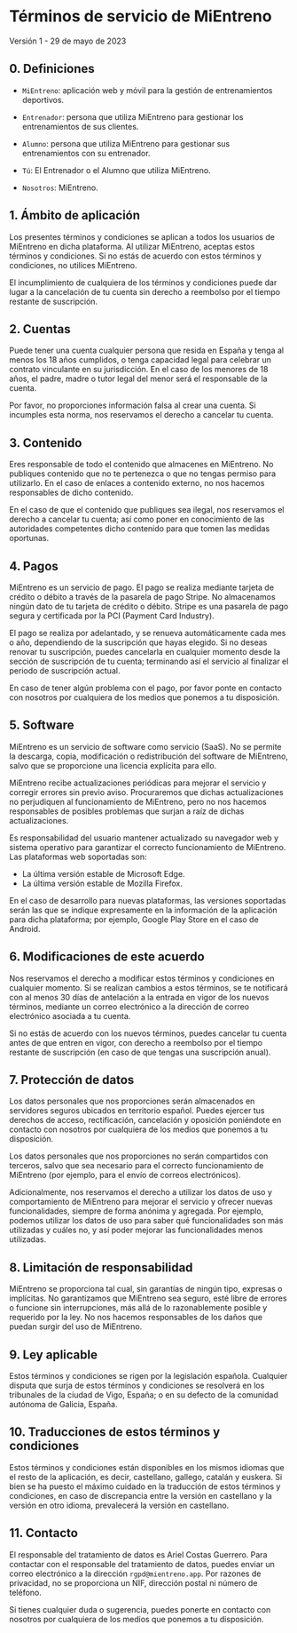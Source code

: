 # Términos de servicio de MiEntreno

Versión 1 - 29 de mayo de 2023

## 0. Definiciones

- `MiEntreno`: aplicación web y móvil para la gestión de entrenamientos deportivos.

- `Entrenador`: persona que utiliza MiEntreno para gestionar los entrenamientos de sus clientes.

- `Alumno`: persona que utiliza MiEntreno para gestionar sus entrenamientos con su entrenador.

- `Tú`: El Entrenador o el Alumno que utiliza MiEntreno.

- `Nosotros`: MiEntreno.

## 1. Ámbito de aplicación

Los presentes términos y condiciones se aplican a todos los usuarios de MiEntreno en dicha plataforma. Al utilizar MiEntreno, aceptas estos términos y condiciones. Si no estás de acuerdo con estos términos y condiciones, no utilices MiEntreno.

El incumplimiento de cualquiera de los términos y condiciones puede dar lugar a la cancelación de tu cuenta sin derecho a reembolso por el tiempo restante de suscripción.

## 2. Cuentas

Puede tener una cuenta cualquier persona que resida en España y tenga al menos los 18 años cumplidos, o tenga capacidad legal para celebrar un contrato vinculante en su jurisdicción. En el caso de los menores de 18 años, el padre, madre o tutor legal del menor será el responsable de la cuenta.

Por favor, no proporciones información falsa al crear una cuenta. Si incumples esta norma, nos reservamos el derecho a cancelar tu cuenta.

## 3. Contenido

Eres responsable de todo el contenido que almacenes en MiEntreno. No publiques contenido que no te pertenezca o que no tengas permiso para utilizarlo. En el caso de enlaces a contenido externo, no nos hacemos responsables de dicho contenido.

En el caso de que el contenido que publiques sea ilegal, nos reservamos el derecho a cancelar tu cuenta; así como poner en conocimiento de las autoridades competentes dicho contenido para que tomen las medidas oportunas.

## 4. Pagos

MiEntreno es un servicio de pago. El pago se realiza mediante tarjeta de crédito o débito a través de la pasarela de pago Stripe. No almacenamos ningún dato de tu tarjeta de crédito o débito. Stripe es una pasarela de pago segura y certificada por la PCI (Payment Card Industry).

El pago se realiza por adelantado, y se renueva automáticamente cada mes o año, dependiendo de la suscripción que hayas elegido. Si no deseas renovar tu suscripción, puedes cancelarla en cualquier momento desde la sección de suscripción de tu cuenta; terminando así el servicio al finalizar el periodo de suscripción actual.

En caso de tener algún problema con el pago, por favor ponte en contacto con nosotros por cualquiera de los medios que ponemos a tu disposición.

## 5. Software

MiEntreno es un servicio de software como servicio (SaaS). No se permite la descarga, copia, modificación o redistribución del software de MiEntreno, salvo que se proporcione una licencia explícita para ello.

MiEntreno recibe actualizaciones periódicas para mejorar el servicio y corregir errores sin previo aviso. Procuraremos que dichas actualizaciones no perjudiquen al funcionamiento de MiEntreno, pero no nos hacemos responsables de posibles problemas que surjan a raíz de dichas actualizaciones.

Es responsabilidad del usuario mantener actualizado su navegador web y sistema operativo para garantizar el correcto funcionamiento de MiEntreno. Las plataformas web soportadas son:

- La última versión estable de Microsoft Edge.
- La última versión estable de Mozilla Firefox.

En el caso de desarrollo para nuevas plataformas, las versiones soportadas serán las que se indique expresamente en la información de la aplicación para dicha plataforma; por ejemplo, Google Play Store en el caso de Android.

## 6. Modificaciones de este acuerdo

Nos reservamos el derecho a modificar estos términos y condiciones en cualquier momento. Si se realizan cambios a estos términos, se te notificará con al menos 30 días de antelación a la entrada en vigor de los nuevos términos, mediante un correo electrónico a la dirección de correo electrónico asociada a tu cuenta.

Si no estás de acuerdo con los nuevos términos, puedes cancelar tu cuenta antes de que entren en vigor, con derecho a reembolso por el tiempo restante de suscripción (en caso de que tengas una suscripción anual).

## 7. Protección de datos

Los datos personales que nos proporciones serán almacenados en servidores seguros ubicados en territorio español. Puedes ejercer tus derechos de acceso, rectificación, cancelación y oposición poniéndote en contacto con nosotros por cualquiera de los medios que ponemos a tu disposición.

Los datos personales que nos proporciones no serán compartidos con terceros, salvo que sea necesario para el correcto funcionamiento de MiEntreno (por ejemplo, para el envío de correos electrónicos).

Adicionalmente, nos reservamos el derecho a utilizar los datos de uso y comportamiento de MiEntreno para mejorar el servicio y ofrecer nuevas funcionalidades, siempre de forma anónima y agregada. Por ejemplo, podemos utilizar los datos de uso para saber qué funcionalidades son más utilizadas y cuáles no, y así poder mejorar las funcionalidades menos utilizadas.

## 8. Limitación de responsabilidad

MiEntreno se proporciona tal cual, sin garantías de ningún tipo, expresas o implícitas. No garantizamos que MiEntreno sea seguro, esté libre de errores o funcione sin interrupciones, más allá de lo razonablemente posible y requerido por la ley. No nos hacemos responsables de los daños que puedan surgir del uso de MiEntreno.

## 9. Ley aplicable

Estos términos y condiciones se rigen por la legislación española. Cualquier disputa que surja de estos términos y condiciones se resolverá en los tribunales de la ciudad de Vigo, España; o en su defecto de la comunidad autónoma de Galicia, España.

## 10. Traducciones de estos términos y condiciones

Estos términos y condiciones están disponibles en los mismos idiomas que el resto de la aplicación, es decir, castellano, gallego, catalán y euskera. Si bien se ha puesto el máximo cuidado en la traducción de estos términos y condiciones, en caso de discrepancia entre la versión en castellano y la versión en otro idioma, prevalecerá la versión en castellano.

## 11. Contacto

El responsable del tratamiento de datos es Ariel Costas Guerrero. Para contactar con el responsable del tratamiento de datos, puedes enviar un correo electrónico a la dirección `rgpd@mientreno.app`. Por razones de privacidad, no se proporciona un NIF, dirección postal ni número de teléfono.

Si tienes cualquier duda o sugerencia, puedes ponerte en contacto con nosotros por cualquiera de los medios que ponemos a tu disposición.

